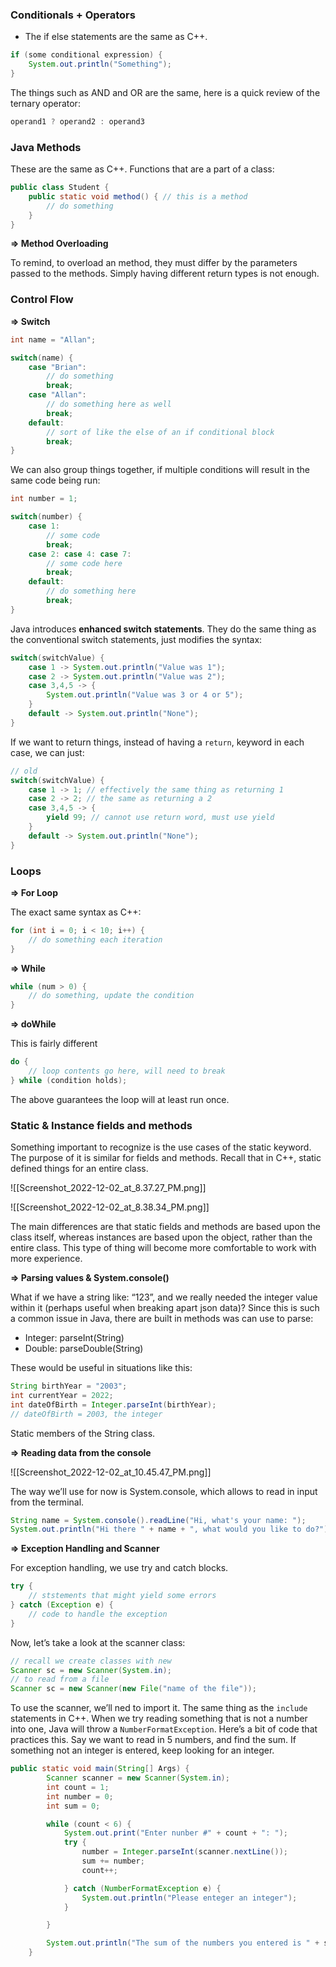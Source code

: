 ### Conditionals + Operators

- The if else statements are the same as C++.

```Java
if (some conditional expression) {
	System.out.println("Something");
}
```

The things such as AND and OR are the same, here is a quick review of the ternary operator:

```Java
operand1 ? operand2 : operand3
```

### Java Methods

These are the same as C++. Functions that are a part of a class:

```Java
public class Student {
	public static void method() { // this is a method 
		// do something
	}
}
```

**⇒ Method Overloading**

To remind, to overload an method, they must differ by the parameters passed to the methods. Simply having different return types is not enough.

### Control Flow

**⇒ Switch**

```Java
int name = "Allan";

switch(name) {
	case "Brian": 
		// do something
		break;
	case "Allan":
		// do something here as well
		break;
	default:
		// sort of like the else of an if conditional block 
		break;
}
```

We can also group things together, if multiple conditions will result in the same code being run:

```Java
int number = 1;

switch(number) {
	case 1: 
		// some code 
		break;
	case 2: case 4: case 7:
		// some code here 
		break;
	default:
		// do something here 
		break;
}
```

Java introduces **enhanced switch statements**. They do the same thing as the conventional switch statements, just modifies the syntax:

```Java
switch(switchValue) {
	case 1 -> System.out.println("Value was 1");
	case 2 -> System.out.println("Value was 2");
	case 3,4,5 -> {
		System.out.println("Value was 3 or 4 or 5");
	}
	default -> System.out.println("None");
}
```

If we want to return things, instead of having a `return`, keyword in each case, we can just:

```Java
// old 
switch(switchValue) {
	case 1 -> 1; // effectively the same thing as returning 1
	case 2 -> 2; // the same as returning a 2
	case 3,4,5 -> {
		yield 99; // cannot use return word, must use yield
	}
	default -> System.out.println("None");
}
```

### Loops

**⇒ For Loop**

The exact same syntax as C++:

```Java
for (int i = 0; i < 10; i++) {
	// do something each iteration 
}
```

**⇒ While**

```Java
while (num > 0) {
	// do something, update the condition
}
```

**⇒ doWhile**

This is fairly different

```Java
do {
	// loop contents go here, will need to break 
} while (condition holds);
```

The above guarantees the loop will at least run once.

### Static & Instance fields and methods

Something important to recognize is the use cases of the static keyword. The purpose of it is similar for fields and methods. Recall that in C++, static defined things for an entire class.

![[Screenshot_2022-12-02_at_8.37.27_PM.png]]

  

![[Screenshot_2022-12-02_at_8.38.34_PM.png]]

The main differences are that static fields and methods are based upon the class itself, whereas instances are based upon the object, rather than the entire class. This type of thing will become more comfortable to work with more experience.

**⇒ Parsing values & System.console()**

What if we have a string like: “123”, and we really needed the integer value within it (perhaps useful when breaking apart json data)? Since this is such a common issue in Java, there are built in methods was can use to parse:

- Integer: parseInt(String)
- Double: parseDouble(String)

These would be useful in situations like this:

```Java
String birthYear = "2003";
int currentYear = 2022;
int dateOfBirth = Integer.parseInt(birthYear);
// dateOfBirth = 2003, the integer 
```

Static members of the String class.

**⇒ Reading data from the console**

![[Screenshot_2022-12-02_at_10.45.47_PM.png]]

The way we’ll use for now is System.console, which allows to read in input from the terminal.

```Java
String name = System.console().readLine("Hi, what's your name: ");
System.out.println("Hi there " + name + ", what would you like to do?");
```

**⇒ Exception Handling and Scanner**

For exception handling, we use try and catch blocks.

```Java
try {
	// ststements that might yield some errors 
} catch (Exception e) {
	// code to handle the exception
}
```

Now, let’s take a look at the scanner class:

```Java
// recall we create classes with new 
Scanner sc = new Scanner(System.in); 
// to read from a file 
Scanner sc = new Scanner(new File("name of the file"));
```

To use the scanner, we’ll ned to import it. The same thing as the `include` statements in C++. When we try reading something that is not a number into one, Java will throw a `NumberFormatException`. Here’s a bit of code that practices this. Say we want to read in 5 numbers, and find the sum. If something not an integer is entered, keep looking for an integer.

```Java
public static void main(String[] Args) {
        Scanner scanner = new Scanner(System.in);
        int count = 1;
        int number = 0;
        int sum = 0;

        while (count < 6) {
            System.out.print("Enter nunber #" + count + ": ");
            try {
                number = Integer.parseInt(scanner.nextLine());
                sum += number;
                count++;

            } catch (NumberFormatException e) {
                System.out.println("Please enteger an integer");
            }

        }

        System.out.println("The sum of the numbers you entered is " + sum);
    }
```